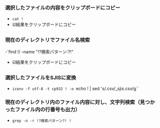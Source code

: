 ### 選択したファイルの内容をクリップボードにコピー
- `cat !`
- ☑️結果をクリップボードにコピー

### 現在のディレクトリでファイル名検索
-`find !/ -name "!?検索パターン:?!"
- ☑️結果をクリップボードにコピー

### 選択したファイルをSJISに変換
- `iconv -f utf-8 -t cp932 ! -o `echo ! | sed 's/.csv/_sjis.csv/g``

### 現在のディレクトリ内のファイル内容に対し、文字列検索（見つかったファイル内の行番号も出力）
- `grep -n -r !?検索パターン?! !`
